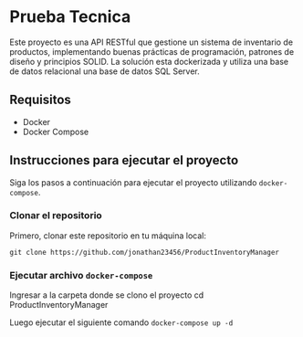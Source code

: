 # Prueba Tecnica

Este proyecto es una API RESTful que gestione un sistema de inventario de productos,
implementando buenas prácticas de programación, patrones de diseño y principios SOLID.
La solución esta dockerizada y utiliza una base de datos relacional una base de datos SQL Server.

## Requisitos

- Docker
- Docker Compose

## Instrucciones para ejecutar el proyecto

Siga los pasos a continuación para ejecutar el proyecto utilizando `docker-compose`.

### Clonar el repositorio

Primero, clonar este repositorio en tu máquina local:

`git clone https://github.com/jonathan23456/ProductInventoryManager`


### Ejecutar archivo `docker-compose`

Ingresar a la carpeta donde se clono el proyecto
cd ProductInventoryManager

Luego ejecutar el siguiente comando `docker-compose up -d`
